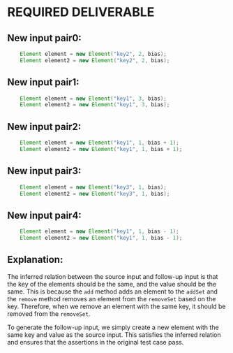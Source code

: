 # REQUIRED DELIVERABLE
## New input pair0:
```java
    Element element = new Element("key2", 2, bias);
    Element element2 = new Element("key2", 2, bias);
```

## New input pair1:
```java
    Element element = new Element("key1", 3, bias);
    Element element2 = new Element("key1", 3, bias);
```

## New input pair2:
```java
    Element element = new Element("key1", 1, bias + 1);
    Element element2 = new Element("key1", 1, bias + 1);
```

## New input pair3:
```java
    Element element = new Element("key3", 1, bias);
    Element element2 = new Element("key3", 1, bias);
```

## New input pair4:
```java
    Element element = new Element("key1", 1, bias - 1);
    Element element2 = new Element("key1", 1, bias - 1);
```

## Explanation:
The inferred relation between the source input and follow-up input is that the key of the elements should be the same, and the value should be the same. This is because the `add` method adds an element to the `addSet` and the `remove` method removes an element from the `removeSet` based on the key. Therefore, when we remove an element with the same key, it should be removed from the `removeSet`.

To generate the follow-up input, we simply create a new element with the same key and value as the source input. This satisfies the inferred relation and ensures that the assertions in the original test case pass.
